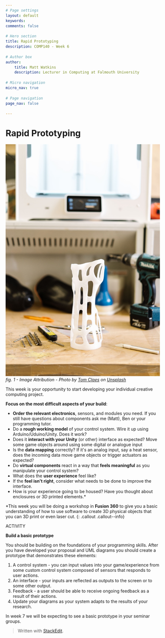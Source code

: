 ```yaml
---
# Page settings
layout: default
keywords:
comments: false

# Hero section
title: Rapid Prototyping
description: COMP140 - Week 6

# Author box
author:
    title: Matt Watkins
    description: Lecturer in Computing at Falmouth University

# Micro navigation
micro_nav: true

# Page navigation
page_nav: false

---
```


# Rapid Prototyping

![Prototype banner](images/prototype.jpg)
*fig. 1 - Image Attribution - Photo by [Tom Claes](https://unsplash.com/@tomspentys?utm_source=unsplash&utm_medium=referral&utm_content=creditCopyText) on [Unsplash](https://unsplash.com/@tomspentys?utm_source=unsplash&utm_medium=referral&utm_content=creditCopyText)*

This week is your opportunity to start developing your individual creative computing project.

**Focus on the most difficult aspects of your build**:

-  **Order the relevant electronics**, sensors, and modules you need. If you still have questions about components ask me (Matt), Ben or your programming tutor.
-   Do a **rough working model** of your control system. Wire it up using Arduino/Uduino/Unity. Does it work?
-   Does it **interact with your Unity** (or other) interface as expected? Move some game objects around using some digital or analogue input
-   Is the **data mapping** correctly? If it's an analog input, say a heat sensor, does the incoming data move game objects or trigger actuators as expected?
-   Do **virtual components** react in a way that **feels meaningful** as you manipulate your control system?
-   What does the **user experience** feel like?
-   If the **feel isn't right**, consider what needs to be done to improve the interface.
-  How is your experience going to be housed? Have you thought about enclosures or 3D printed elements.*

*This week you will be doing a workshop in **Fusion 360** to give you a basic understanding of how to use software to create 3D physical objects that you can 3D print or even laser cut.
{: .callout .callout--info}


ACTIVITY

  

**Build a basic prototype**

You should be building on the foundations of your programming skills. After you have developed your proposal and UML diagrams you should create a prototype that demonstrates these elements:

  

1.  A control system - you can input values into your game/experience from some custom control system composed of sensors that responds to user actions.
2.  An interface - your inputs are reflected as outputs to the screen or to some other output.
3.  Feedback - a user should be able to receive ongoing feedback as a result of their actions.
4.  Update your diagrams as your system adapts to the results of your research.

  

In week 7 we will be expecting to see a basic prototype in your seminar groups.

> Written with [StackEdit](https://stackedit.io/).
<!--stackedit_data:
eyJoaXN0b3J5IjpbMTI2OTkxNDA0NSw0NzQyNDc4OTgsLTU3NT
AwMTkzMl19
-->